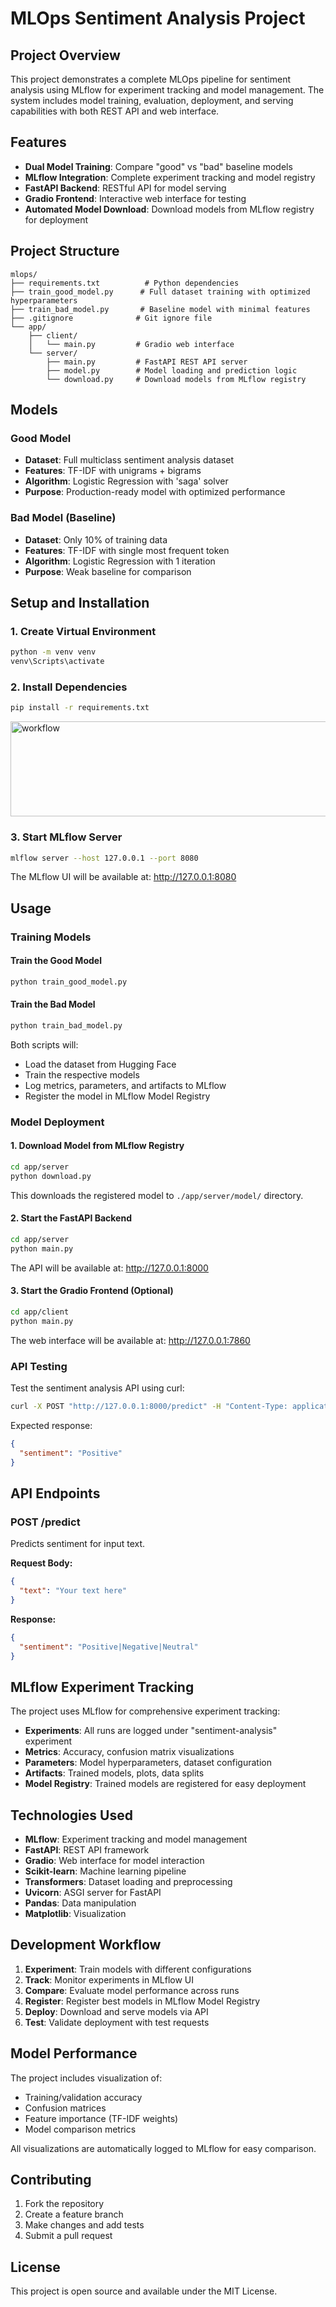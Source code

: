 # MLOps Sentiment Analysis Project

## Project Overview

This project demonstrates a complete MLOps pipeline for sentiment analysis using MLflow for experiment tracking and model management. The system includes model training, evaluation, deployment, and serving capabilities with both REST API and web interface.

## Features

- **Dual Model Training**: Compare "good" vs "bad" baseline models
- **MLflow Integration**: Complete experiment tracking and model registry
- **FastAPI Backend**: RESTful API for model serving
- **Gradio Frontend**: Interactive web interface for testing
- **Automated Model Download**: Download models from MLflow registry for deployment

## Project Structure

```
mlops/
├── requirements.txt          # Python dependencies
├── train_good_model.py      # Full dataset training with optimized hyperparameters
├── train_bad_model.py       # Baseline model with minimal features
├── .gitignore              # Git ignore file
└── app/
    ├── client/
    │   └── main.py         # Gradio web interface
    └── server/
        ├── main.py         # FastAPI REST API server
        ├── model.py        # Model loading and prediction logic
        └── download.py     # Download models from MLflow registry
```

## Models

### Good Model
- **Dataset**: Full multiclass sentiment analysis dataset
- **Features**: TF-IDF with unigrams + bigrams
- **Algorithm**: Logistic Regression with 'saga' solver
- **Purpose**: Production-ready model with optimized performance

### Bad Model (Baseline)
- **Dataset**: Only 10% of training data
- **Features**: TF-IDF with single most frequent token
- **Algorithm**: Logistic Regression with 1 iteration
- **Purpose**: Weak baseline for comparison

## Setup and Installation




### 1. Create Virtual Environment

```bash
python -m venv venv
venv\Scripts\activate
```

### 2. Install Dependencies

```bash
pip install -r requirements.txt
```
<img width="993" height="152" alt="workflow" src="https://github.com/user-attachments/assets/de760b2a-75ba-417e-8558-913cffc17165" />

### 3. Start MLflow Server

```bash
mlflow server --host 127.0.0.1 --port 8080
```

The MLflow UI will be available at: http://127.0.0.1:8080

## Usage

### Training Models

#### Train the Good Model
```bash
python train_good_model.py
```

#### Train the Bad Model
```bash
python train_bad_model.py
```

Both scripts will:
- Load the dataset from Hugging Face
- Train the respective models
- Log metrics, parameters, and artifacts to MLflow
- Register the model in MLflow Model Registry

### Model Deployment

#### 1. Download Model from MLflow Registry

```bash
cd app/server
python download.py
```

This downloads the registered model to `./app/server/model/` directory.

#### 2. Start the FastAPI Backend

```bash
cd app/server
python main.py
```

The API will be available at: http://127.0.0.1:8000

#### 3. Start the Gradio Frontend (Optional)

```bash
cd app/client
python main.py
```

The web interface will be available at: http://127.0.0.1:7860

### API Testing

Test the sentiment analysis API using curl:

```bash
curl -X POST "http://127.0.0.1:8000/predict" -H "Content-Type: application/json" -d "{\"text\": \"I love this product!\"}"
```

Expected response:
```json
{
  "sentiment": "Positive"
}
```

## API Endpoints

### POST /predict

Predicts sentiment for input text.

**Request Body:**
```json
{
  "text": "Your text here"
}
```

**Response:**
```json
{
  "sentiment": "Positive|Negative|Neutral"
}
```

## MLflow Experiment Tracking

The project uses MLflow for comprehensive experiment tracking:

- **Experiments**: All runs are logged under "sentiment-analysis" experiment
- **Metrics**: Accuracy, confusion matrix visualizations
- **Parameters**: Model hyperparameters, dataset configuration
- **Artifacts**: Trained models, plots, data splits
- **Model Registry**: Trained models are registered for easy deployment

## Technologies Used

- **MLflow**: Experiment tracking and model management
- **FastAPI**: REST API framework
- **Gradio**: Web interface for model interaction
- **Scikit-learn**: Machine learning pipeline
- **Transformers**: Dataset loading and preprocessing
- **Uvicorn**: ASGI server for FastAPI
- **Pandas**: Data manipulation
- **Matplotlib**: Visualization

## Development Workflow

1. **Experiment**: Train models with different configurations
2. **Track**: Monitor experiments in MLflow UI
3. **Compare**: Evaluate model performance across runs
4. **Register**: Register best models in MLflow Model Registry
5. **Deploy**: Download and serve models via API
6. **Test**: Validate deployment with test requests

## Model Performance

The project includes visualization of:
- Training/validation accuracy
- Confusion matrices
- Feature importance (TF-IDF weights)
- Model comparison metrics

All visualizations are automatically logged to MLflow for easy comparison.

## Contributing

1. Fork the repository
2. Create a feature branch
3. Make changes and add tests
4. Submit a pull request

## License

This project is open source and available under the MIT License.
